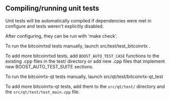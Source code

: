 Compiling/running unit tests
------------------------------------

Unit tests will be automatically compiled if dependencies were met in configure
and tests weren't explicitly disabled.

After configuring, they can be run with 'make check'.

To run the bitcoinrtxd tests manually, launch src/test/test_bitcoinrtx .

To add more bitcoinrtxd tests, add `BOOST_AUTO_TEST_CASE` functions to the existing
.cpp files in the test/ directory or add new .cpp files that
implement new BOOST_AUTO_TEST_SUITE sections.

To run the bitcoinrtx-qt tests manually, launch src/qt/test/bitcoinrtx-qt_test

To add more bitcoinrtx-qt tests, add them to the `src/qt/test/` directory and
the `src/qt/test/test_main.cpp` file.
